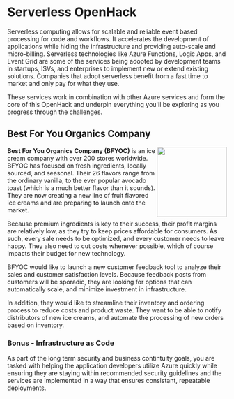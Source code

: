 # Serverless OpenHack

Serverless computing allows for scalable and reliable event based processing for code and workflows. It accelerates the development of applications while hiding the infrastructure and providing auto-scale and micro-billing. Serverless technologies like Azure Functions, Logic Apps, and Event Grid are some of the services being adopted by development teams in startups, ISVs, and enterprises to implement new or extend existing solutions. Companies that adopt serverless benefit from a fast time to market and only pay for what they use.

These services work in combination with other Azure services and form the core of this OpenHack and underpin everything you'll be exploring as you progress through the challenges.

## Best For You Organics Company

<img style="float: right;" height="160" src="https://serverlessoh.azureedge.net/public/ice-cream-2202561_320-circle.jpg" />

**Best For You Organics Company (BFYOC)** is an ice cream company with over 200 stores worldwide. BFYOC has focused on fresh ingredients, locally sourced, and seasonal. Their 26 flavors range from the ordinary vanilla, to the ever popular avocado toast (which is a much better flavor than it sounds). They are now creating a new line of fruit flavored ice creams and are preparing to launch onto the market.

Because premium ingredients is key to their success, their profit margins are relatively low, as they try to keep prices affordable for consumers. As such, every sale needs to be optimized, and every customer needs to leave happy. They also need to cut costs whenever possible, which of course impacts their budget for new technology.

BFYOC would like to launch a new customer feedback tool to analyze their sales and customer satisfaction levels. Because feedback posts from customers will be sporadic, they are looking for options that can automatically scale, and minimize investment in infrastructure.

In addition, they would like to streamline their inventory and ordering process to reduce costs and product waste. They want to be able to notify distributors of new ice creams, and automate the processing of new orders based on inventory.

### Bonus - Infrastructure as Code

As part of the long term security and business contintuity goals, you are tasked with helping the application developers utilize Azure quickly while ensuring they are staying within recommended security guidelines and the services are implemented in a way that ensures consistant, repeatable deployments.
